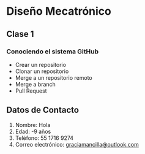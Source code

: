 ﻿# Diseño Mecatrónico
## Clase 1
### Conociendo el sistema GitHub
- Crear un repositorio
- Clonar un repositorio
- Merge a un repositorio remoto
- Merge a branch
- Pull Request

## Datos de Contacto
1. Nombre: Hola
1. Edad: -9 años
1. Teléfono: 55 1716 9274
1. Correo electrónico: graciamancilla@outlook.com
